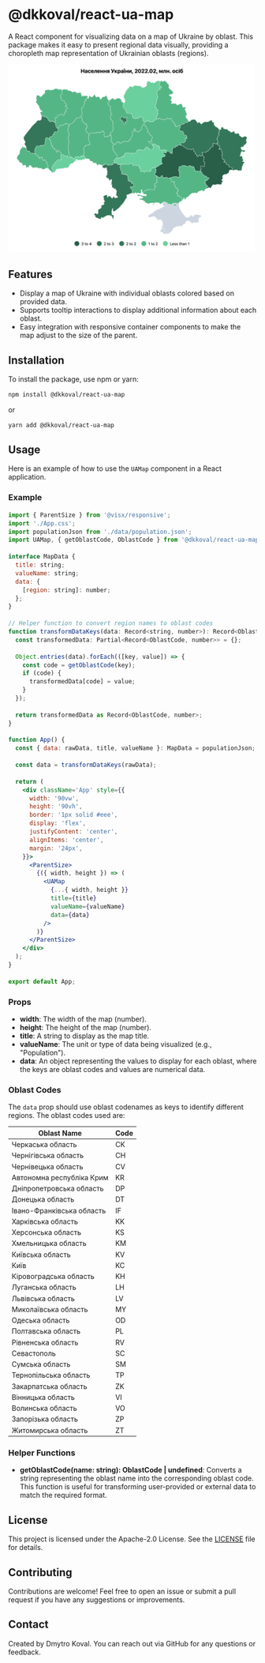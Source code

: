 # @dkkoval/react-ua-map

A React component for visualizing data on a map of Ukraine by oblast. This package makes it easy to present regional data visually, providing a choropleth map representation of Ukrainian oblasts (regions).

<img src="./docs/images/screenshot.png" width="500px" alt="Component Screenshot">

## Features
- Display a map of Ukraine with individual oblasts colored based on provided data.
- Supports tooltip interactions to display additional information about each oblast.
- Easy integration with responsive container components to make the map adjust to the size of the parent.

## Installation

To install the package, use npm or yarn:

```sh
npm install @dkkoval/react-ua-map
```

or

```sh
yarn add @dkkoval/react-ua-map
```

## Usage

Here is an example of how to use the `UAMap` component in a React application.

### Example

```jsx
import { ParentSize } from '@visx/responsive';
import './App.css';
import populationJson from './data/population.json';
import UAMap, { getOblastCode, OblastCode } from '@dkkoval/react-ua-map';

interface MapData {
  title: string;
  valueName: string;
  data: {
    [region: string]: number;
  };
}

// Helper function to convert region names to oblast codes
function transformDataKeys(data: Record<string, number>): Record<OblastCode, number> {
  const transformedData: Partial<Record<OblastCode, number>> = {};

  Object.entries(data).forEach(([key, value]) => {
    const code = getOblastCode(key);
    if (code) {
      transformedData[code] = value;
    }
  });

  return transformedData as Record<OblastCode, number>;
}

function App() {
  const { data: rawData, title, valueName }: MapData = populationJson;

  const data = transformDataKeys(rawData);

  return (
    <div className='App' style={{
      width: '90vw',
      height: '90vh',
      border: '1px solid #eee',
      display: 'flex',
      justifyContent: 'center',
      alignItems: 'center',
      margin: '24px',
    }}>
      <ParentSize>
        {({ width, height }) => (
          <UAMap
            {...{ width, height }}
            title={title}
            valueName={valueName}
            data={data}
          />
        )}
      </ParentSize>
    </div>
  );
}

export default App;
```

### Props

- **width**: The width of the map (number).
- **height**: The height of the map (number).
- **title**: A string to display as the map title.
- **valueName**: The unit or type of data being visualized (e.g., "Population").
- **data**: An object representing the values to display for each oblast, where the keys are oblast codes and values are numerical data.

### Oblast Codes

The `data` prop should use oblast codenames as keys to identify different regions. The oblast codes used are:

| Oblast Name                 | Code |
|-----------------------------|------|
| Черкаська область           | CK   |
| Чернігівська область        | CH   |
| Чернівецька область         | CV   |
| Автономна республіка Крим   | KR   |
| Дніпропетровська область    | DP   |
| Донецька область            | DT   |
| Івано-Франківська область   | IF   |
| Харківська область          | KK   |
| Херсонська область          | KS   |
| Хмельницька область         | KM   |
| Київська область            | KV   |
| Київ                        | KC   |
| Кіровоградська область      | KH   |
| Луганська область           | LH   |
| Львівська область           | LV   |
| Миколаївська область        | MY   |
| Одеська область             | OD   |
| Полтавська область          | PL   |
| Рівненська область          | RV   |
| Севастополь                 | SC   |
| Сумська область             | SM   |
| Тернопільська область       | TP   |
| Закарпатська область        | ZK   |
| Вінницька область           | VI   |
| Волинська область           | VO   |
| Запорізька область          | ZP   |
| Житомирська область         | ZT   |

### Helper Functions

- **getOblastCode(name: string): OblastCode | undefined**: Converts a string representing the oblast name into the corresponding oblast code. This function is useful for transforming user-provided or external data to match the required format.

## License

This project is licensed under the Apache-2.0 License. See the [LICENSE](LICENSE) file for details.

## Contributing

Contributions are welcome! Feel free to open an issue or submit a pull request if you have any suggestions or improvements.

## Contact

Created by Dmytro Koval. You can reach out via GitHub for any questions or feedback.

